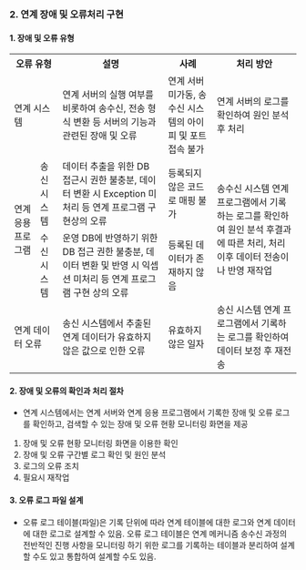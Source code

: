 ### 2. 연계 장애 및 오류처리 구현
#### 1. 장애 및 오류 유형
<table>
    <tr>
        <th colspan=2>오류 유형</th>
        <th>설명</th>
        <th>사례</th>
        <th>처리 방안</th>
    </tr>
    <tr>
        <td colspan=2>연계 시스템</td>
        <td>연계 서버의 실행 여부를 비롯하여 송수신, 전송 형식 변환 등 서버의 기능과 관련된 장애 및 오류</td>
        <td>연계 서버 미가동, 송수신 시스템의 아이피 및 포트 접속 불가</td>
        <td>연계 서버의 로그를 확인하여 원인 분석 후 처리</td>
    </tr>
    <tr>
        <td rowspan=2>연계 응용 프로그램</td>
        <td>송신 시스템</td>
        <td>데이터 추출을 위한 DB 접근시 권한 불충분, 데이터 변환 시 Exception 미처리 등 연계 프로그램 구현상의 오류</td>
        <td>등록되지 않은 코드로 매핑 불가</td>
        <td rowspan=2>송수신 시스템 연계 프로그램에서 기록하는 로그를 확인하여 원인 분석 후결과에 따른 처리, 처리 이후 데이터 전송이나 반영 재작업</td>
    </tr>
    <tr>
        <td>수신 시스템</td>
        <td>운영 DB에 반영하기 위한 DB 접근 권한 불충분, 데이터 변환 및 반영 시 익셉션 미처리 등 연계 프로그램 구현 상의 오류</td>
        <td>등록된 데이터가 존재하지 않음</td>
    </tr>
    <tr>
        <td colspan=2>연계 데이터 오류</td>
        <td>송신 시스템에서 추출된 연계 데이터가 유효하지 않은 값으로 인한 오류</td>
        <td>유효하지 않은 일자</td>
        <td>송신 시스템 연계 프로그램에서 기록하는 로그를 확인하여 데이터 보정 후 재전송</td>
    </tr>
<table>

#### 2. 장애 및 오류의 확인과 처리 절차
- 연계 시스템에서는 연계 서버와 연계 응용 프로그램에서 기록한 장애 및 오류 로그를 확인하고, 검색할 수 있는 장애 및 오류 현황 모니터링 화면을 제공
1. 장애 및 오류 현황 모니터링 화면을 이용한 확인
2. 장애 및 오류 구간별 로그 확인 및 원인 분석
3. 로그의 오류 조치
4. 필요시 재작업
#### 3. 오류 로그 파일 설계
- 오류 로그 테이블(파일)은 기록 단위에 따라 연계 테이블에 대한 로그와 연계 데이터에 대한 로그로 설계할 수 있음. 오류 로그 테이블은 연계 메커니즘 송수신 과정의 전반적인 진행 사항을 모니터링 하기 위한 로그를 기록하는 테이블과 분리하여 설계할 수도 있고 통합하여 설계할 수도 있음.